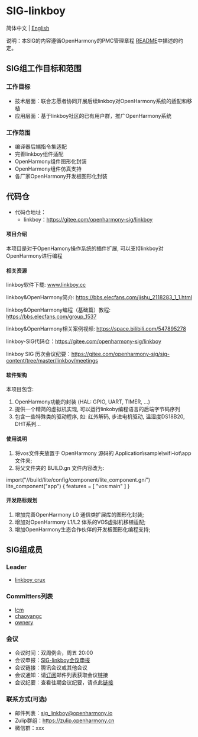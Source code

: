 ﻿# SIG-linkboy
简体中文 | [English](./sig_linkboy.md)

说明：本SIG的内容遵循OpenHarmony的PMC管理章程 [README](/zh/pmc.md)中描述的约定。

## SIG组工作目标和范围

### 工作目标
* 技术层面：联合志愿者协同开展后续linkboy对OpenHarmony系统的适配和移植
* 应用层面：基于linkboy社区的已有用户群，推广OpenHarmony系统

### 工作范围
* 编译器后端指令集适配
* 完善linkboy组件适配
* OpenHarmony组件图形化封装
* OpenHarmony组件仿真支持
* 各厂家OpenHarmony开发板图形化封装


## 代码仓
- 代码仓地址：
  - linkboy：https://gitee.com/openharmony-sig/linkboy

#### 项目介绍
本项目是对于OpenHamony操作系统的插件扩展, 可以支持linkboy对OpenHarmony进行编程

#### 相关资源

linkboy软件下载: www.linkboy.cc

linkboy&OpenHarmony简介: https://bbs.elecfans.com/jishu_2118283_1_1.html

linkboy&OpenHarmony编程（基础篇）教程: https://bbs.elecfans.com/group_1537

linkboy&OpenHarmony相关案例视频: https://space.bilibili.com/547895278

linkboy-SIG代码仓：https://gitee.com/openharmony-sig/linkboy

linkboy SIG 历次会议纪要：https://gitee.com/openharmony-sig/sig-content/tree/master/linkboy/meetings

#### 软件架构
本项目包含: 
1.  OpenHarmony功能的封装 (HAL: GPIO, UART, TIMER, ...)
2.  提供一个精简的虚拟机实现, 可以运行linkoby编程语言的后端字节码序列
3.  包含一些特殊类的驱动程序, 如: 红外解码, 步进电机驱动, 温湿度DS18B20, DHT系列...

#### 使用说明

1.  将vos文件夹放置于 OpenHarmony 源码的 Application\sample\wifi-iot\app 文件夹;
2.  将父文件夹的 BUILD.gn 文件内容改为:

import("//build/lite/config/component/lite_component.gni")
lite_component("app") {
    features = [
        "vos:main"
    ]
}

#### 开发路标规划

1. 增加完善OpenHarmony L0 通信类扩展库的图形化封装;
2. 增加对OpenHarmony L1/L2 体系的VOS虚拟机移植适配;
3. 增加OpenHarmony生态合作伙伴的开发板图形化编程支持;

## SIG组成员

### Leader
- [linkboy_crux](https://gitee.com/linkboy_crux)

### Committers列表
- [lcm](https://gitee.com/lcm)
- [chaoyangc](https://gitee.com/chaoyangc)
- [ownery](https://gitee.com/ownery)

### 会议
 - 会议时间：双周例会，周五 20:00
 - 会议申报：[SIG-linkboy会议申报](https://shimo.im/sheets/sX5pBO7PwFkEsR1D)
 - 会议链接：腾讯会议或其他会议
 - 会议通知：请[订阅](https://lists.openatom.io/postorius/lists/sig_linkboy.openharmony.io)邮件列表获取会议链接
 - 会议纪要：查看往期会议纪要，请点此[链接](https://gitee.com/openharmony-sig/sig-content/tree/master/linkboy/meetings)

### 联系方式(可选)

- 邮件列表：[sig_linkboy@openharmony.io](https://lists.openatom.io/postorius/lists/sig_linkboy.openharmony.io/)
- Zulip群组：https://zulip.openharmony.cn
- 微信群：xxx
